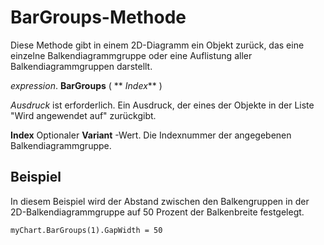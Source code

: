 
# BarGroups-Methode

Diese Methode gibt in einem 2D-Diagramm ein Objekt zurück, das eine einzelne Balkendiagrammgruppe oder eine Auflistung aller Balkendiagrammgruppen darstellt.

 _expression_. **BarGroups** ( ** _Index_** )

 _Ausdruck_ ist erforderlich. Ein Ausdruck, der eines der Objekte in der Liste "Wird angewendet auf" zurückgibt.

 **Index** Optionaler **Variant** -Wert. Die Indexnummer der angegebenen Balkendiagrammgruppe.

## Beispiel

In diesem Beispiel wird der Abstand zwischen den Balkengruppen in der 2D-Balkendiagrammgruppe auf 50 Prozent der Balkenbreite festgelegt.


```
myChart.BarGroups(1).GapWidth = 50
```

